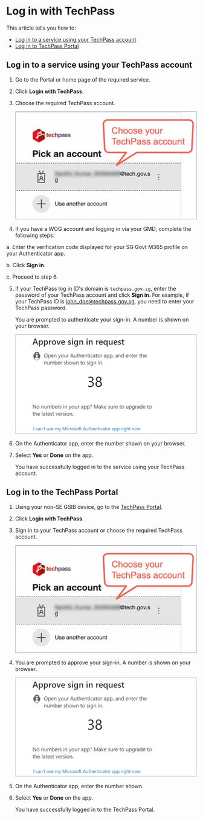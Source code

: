 # Log in with TechPass

This article tells you how to:
 
 - [Log in to a service using your TechPass account](#log-in-to-a-service-using-your-techpass-account)
 - [Log in to TechPass Portal](#log-in-to-techpass-portal)

## Log in to a service using your TechPass account

1. Go to the Portal or home page of the required service. 
2. Click **Login with TechPass**.
3. Choose the required TechPass account.

   ![sign-in](assets/images/access-sgts-services-using-techpass/log-in-with-techpass.png)

4. If you have a WOG account and logging in via your GMD, complete the following steps: 

a. Enter the verification code displayed for your SG Govt M365 profile on your Authenticator app.

b. Click **Sign in**.

c. Proceed to step 6.

   
5. If your TechPass log in ID's domain is ```techpass.gov.sg```, enter the password of your TechPass account and click **Sign in**. For example, if your TechPass ID is john_doe@techpass.gov.sg, you need to enter your TechPass password.

   You are prompted to authenticate your sign-in. A number is shown on your browser.

   ![mfa](assets/images/onboarding/po-non-se/mfa-number-displayed-on-screen.png)

6. On the Authenticator app, enter the number shown on your browser.

7. Select **Yes** or **Done** on the app.

   You have successfully logged in to the service using your TechPass account.

## Log in to the TechPass Portal

1. Using your non-SE GSIB device, go to the [TechPass Portal](http://portal.techpass.gov.sg/).
2. Click **Login with TechPass**.
3. Sign in to your TechPass account or choose the required TechPass account.

   ![sign-in](assets/images/access-sgts-services-using-techpass/log-in-with-techpass.png)

4. You are prompted to approve your sign-in. A number is shown on your browser.

   ![mfa](assets/images/onboarding/po-non-se/mfa-number-displayed-on-screen.png)

5. On the Authenticator app, enter the number shown.

6. Select **Yes** or **Done** on the app.

   You have successfully logged in to the TechPass Portal.





